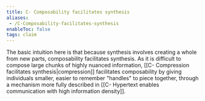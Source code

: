 ```yaml
---
title: C- Composability facilitates synthesis
aliases:
 - /C-Composability-facilitates-synthesis
enableToc: false
tags: claim
---
```

The basic intuition here is that because synthesis involves creating a whole from new parts, composability facilitates synthesis. As it is difficult to compose large chunks of highly nuanced information, [[C- Compression facilitates synthesis|compression]] facilitates composability by giving individuals smaller, easier to remember "handles" to piece together, through a mechanism more fully described in [[C- Hypertext enables communication with high information density]].